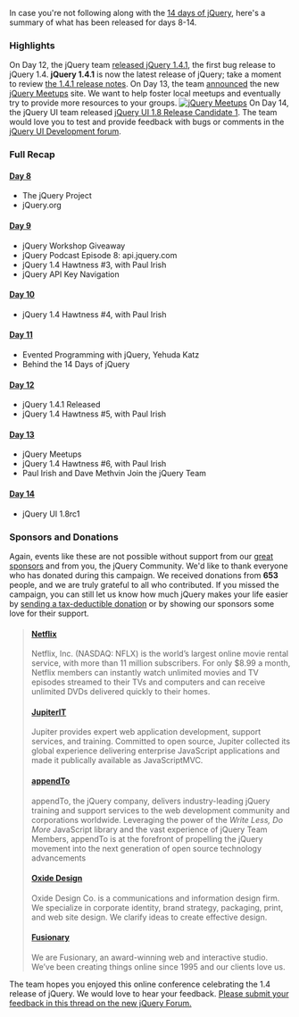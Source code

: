 In case you're not following along with the [14 days of
jQuery](http://jquery14.com), here's a summary of what has been released
for days 8-14.

### Highlights

On Day 12, the jQuery team [released jQuery
1.4.1](http://jquery14.com/day-12/jquery-141-released), the first bug
release to jQuery 1.4. **jQuery 1.4.1** is now the latest release of
jQuery; take a moment to review [the 1.4.1 release
notes](http://jquery14.com/day-12/jquery-141-released). On Day 13, the
team [announced](http://jquery14.com/day-13/jquery-meetups) the new
[jQuery Meetups](http://meetups.jquery.com) site. We want to help foster
local meetups and eventually try to provide more resources to your
groups. [![jQuery
Meetups](http://farm3.static.flickr.com/2795/4306725729_7b6abdd511.jpg)](http://meetups.jquery.com)
On Day 14, the jQuery UI team released [jQuery UI 1.8 Release Candidate
1](http://jquery14.com/day-14/jquery-ui-1-8rc1). The team would love you
to test and provide feedback with bugs or comments in the [jQuery UI
Development forum](http://forum.jquery.com/#Forum/developing-jquery-ui).

### Full Recap

#### [Day 8](http://jquery14.com/day-08)

-   The jQuery Project
-   jQuery.org

#### [Day 9](http://jquery14.com/day-09)

-   jQuery Workshop Giveaway
-   jQuery Podcast Episode 8: api.jquery.com
-   jQuery 1.4 Hawtness \#3, with Paul Irish
-   jQuery API Key Navigation

#### [Day 10](http://jquery14.com/day-10)

-   jQuery 1.4 Hawtness \#4, with Paul Irish

#### [Day 11](http://jquery14.com/day-11)

-   Evented Programming with jQuery, Yehuda Katz
-   Behind the 14 Days of jQuery

#### [Day 12](http://jquery14.com/day-12)

-   jQuery 1.4.1 Released
-   jQuery 1.4 Hawtness \#5, with Paul Irish

#### [Day 13](http://jquery14.com/day-13)

-   jQuery Meetups
-   jQuery 1.4 Hawtness \#6, with Paul Irish
-   Paul Irish and Dave Methvin Join the jQuery Team

#### [Day 14](http://jquery14.com/day-14)

-   jQuery UI 1.8rc1

### Sponsors and Donations

Again, events like these are not possible without support from our
[great sponsors](http://jquery14.com/sponsors) and from you, the jQuery
Community. We'd like to thank everyone who has donated during this
campaign. We received donations from **653** people, and we are truly
grateful to all who contributed. If you missed the campaign, you can
still let us know how much jQuery makes your life easier by [sending a
tax-deductible donation](http://jquery.org/donate) or by showing our
sponsors some love for their support.

> #### [Netflix](http://netflix.com)
>
> Netflix, Inc. (NASDAQ: NFLX) is the world’s largest online movie
> rental service, with more than 11 million subscribers. For only \$8.99
> a month, Netflix members can instantly watch unlimited movies and TV
> episodes streamed to their TVs and computers and can receive unlimited
> DVDs delivered quickly to their homes.
>
> #### [JupiterIT](http://jupiterit.com/)
>
> Jupiter provides expert web application development, support services,
> and training. Committed to open source, Jupiter collected its global
> experience delivering enterprise JavaScript applications and made it
> publically available as JavaScriptMVC.
>
> #### [appendTo](http://www.appendto.com/)
>
> appendTo, the jQuery company, delivers industry-leading jQuery
> training and support services to the web development community and
> corporations worldwide. Leveraging the power of the *Write Less, Do
> More* JavaScript library and the vast experience of jQuery Team
> Members, appendTo is at the forefront of propelling the jQuery
> movement into the next generation of open source technology
> advancements
>
> #### [Oxide Design](http://www.oxidedesign.com/)
>
> Oxide Design Co. is a communications and information design firm. We
> specialize in corporate identity, brand strategy, packaging, print,
> and web site design. We clarify ideas to create effective design.
>
> #### [Fusionary](http://www.fusionary.com/)
>
> We are Fusionary, an award-winning web and interactive studio. We’ve
> been creating things online since 1995 and our clients love us.

The team hopes you enjoyed this online conference celebrating the 1.4
release of jQuery. We would love to hear your feedback. [Please submit
your feedback in this thread on the new jQuery
Forum.](http://forum.jquery.com/topic/14-days-of-jquery-feedback)
